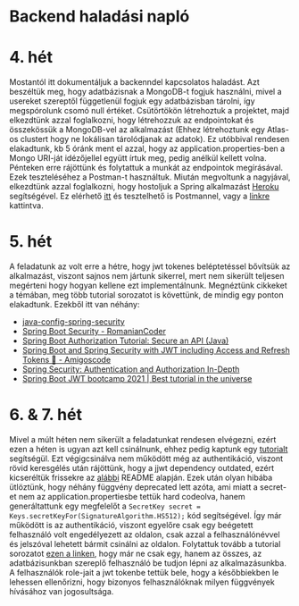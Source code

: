 # Backend haladási napló
# 4. hét
Mostantól itt dokumentáljuk a backenndel kapcsolatos haladást.
Azt beszéltük meg, hogy adatbázisnak a MongoDB-t fogjuk használni, mivel a usereket szereptől függetlenül fogjuk egy adatbázisban tárolni, így megspórolunk csomó null értéket.
Csütörtökön létrehoztuk a projektet, majd elkezdtünk azzal foglalkozni, hogy létrehozzuk az endpointokat és összekössük a MongoDB-vel az alkalmazást
(Ehhez létrehoztunk egy Atlas-os clustert hogy ne lokálisan tárolódjanak az adatok).
Ez utóbbival rendesen elakadtunk, kb 5 óránk ment el azzal, hogy az application.properties-ben a Mongo URI-ját idézőjellel együtt írtuk meg, pedig anélkül kellett volna.
Pénteken erre rájöttünk és folytattuk a munkát az endpointok megírásával. Ezek teszteléséhez a Postman-t használtuk.
Miután megvoltunk a nagyjával, elkezdtünk azzal foglalkozni, hogy hostoljuk a Spring alkalmazást [Heroku](https://www.callicoder.com/deploy-host-spring-boot-apps-on-heroku/) segítségével. Ez elérhető [itt](https://movesy.herokuapp.com/) és tesztelhető is Postmannel, vagy a [linkre](https://movesy.herokuapp.com/diary) kattintva.

# 5. hét
A feladatunk az volt erre a hétre, hogy jwt tokenes beléptetéssel bővítsük az alkalmazást, viszont sajnos nem jártunk sikerrel, mert nem sikerült teljesen megérteni hogy hogyan kellene ezt implementálnunk. Megnéztünk cikkeket a témában, meg több tutorial sorozatot is követtünk, de mindig egy ponton elakadtunk.
Ezekből itt van néhány:
- [java-config-spring-security](https://www.baeldung.com/java-config-spring-security)
- [Spring Boot Security - RomanianCoder](https://www.youtube.com/playlist?list=PLVApX3evDwJ1d0lKKHssPQvzv2Ao3e__Q)
- [Spring Boot Authorization Tutorial: Secure an API (Java)](https://auth0.com/blog/spring-boot-authorization-tutorial-secure-an-api-java/)
- [Spring Boot and Spring Security with JWT including Access and Refresh Tokens 🔑 - Amigoscode](https://www.youtube.com/watch?v=VVn9OG9nfH0)
- [Spring Security: Authentication and Authorization In-Depth](https://www.marcobehler.com/guides/spring-security)
- [Spring Boot JWT bootcamp 2021 | Best tutorial in the universe](https://i.kym-cdn.com/entries/icons/facebook/000/034/772/Untitled-1.jpg)

# 6. & 7. hét
Mivel a múlt héten nem sikerült a feladatunkat rendesen elvégezni, ezért ezen a héten is ugyan azt kell csinálnunk, ehhez pedig kaptunk egy [tutorialt](https://www.javainuse.com/spring/boot-jwt) segítségül. Ezt végigcsinálva nem működött még az authentikáció, viszont rövid keresgélés után rájöttünk, hogy a jjwt dependency  outdated, ezért kicseréltük frissekre az [alábbi](https://github.com/jwtk/jjwt#install-jdk-maven) README alapján. Ezek után olyan hibába ütlöztünk, hogy néhány függvény deprecated lett azóta, ami miatt a secret-et nem az application.propertiesbe tettük hard codeolva, hanem generáltattunk egy megfelelőt a ```SecretKey secret = Keys.secretKeyFor(SignatureAlgorithm.HS512);``` kód segítségével. Így már működött is az authentikáció, viszont egyelőre csak egy beégetett felhasználó volt engedélyezett az oldalon, csak azzal a felhasználónévvel és jelszóval lehetett bármit csinálni az oldalon.
Folytattuk tovább a tutorial sorozatot [ezen a linken](https://www.javainuse.com/spring/boot-jwt-mysql), hogy már ne csak egy, hanem az összes, az adatbázisunkban szereplő felhasználó be tudjon lépni az alkalmazásunkba.
A felhasználók role-jait a jwt tokenbe tettük bele, hogy a későbbiekben le lehessen ellenőrizni, hogy bizonyos felhasználóknak milyen függvények hívásához van jogosultsága.
